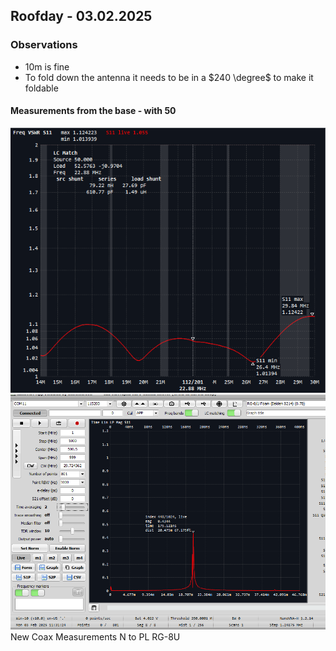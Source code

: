 ## Roofday - 03.02.2025

### Observations
- 10m is fine
- To fold down the antenna it needs to be in a $240 \degree$ to make it foldable


#### Measurements from the base - with $50$

![](res/Pasted%20image%2020250203111508.png)
![](res/{972F3271-882C-4A1C-BDF3-BFADA7382CEF}.png)
New Coax Measurements N to PL RG-8U